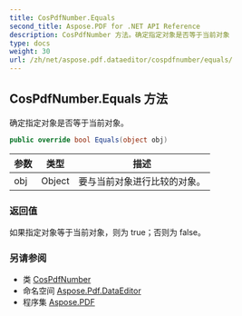 ```yaml
---
title: CosPdfNumber.Equals
second_title: Aspose.PDF for .NET API Reference
description: CosPdfNumber 方法。确定指定对象是否等于当前对象
type: docs
weight: 30
url: /zh/net/aspose.pdf.dataeditor/cospdfnumber/equals/
---
```

## CosPdfNumber.Equals 方法

确定指定对象是否等于当前对象。

```csharp
public override bool Equals(object obj)
```

| 参数 | 类型 | 描述 |
| --- | --- | --- |
| obj | Object | 要与当前对象进行比较的对象。 |

### 返回值

如果指定对象等于当前对象，则为 true；否则为 false。

### 另请参阅

* 类 [CosPdfNumber](../)
* 命名空间 [Aspose.Pdf.DataEditor](../../../aspose.pdf.dataeditor/)
* 程序集 [Aspose.PDF](../../../)